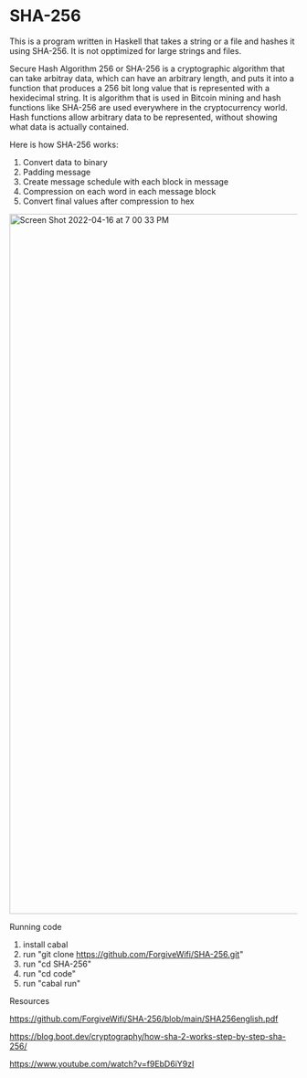 # SHA-256
This is a program written in Haskell that takes a string or a file and hashes it using SHA-256.  It is not opptimized for large strings and files.

Secure Hash Algorithm 256 or SHA-256 is a cryptographic algorithm that can take arbitray data, which can have an arbitrary length, and puts it into a function that produces a 256 bit long value that is represented with a hexidecimal string.  It is algorithm that is used in Bitcoin mining and hash functions like SHA-256 are used everywhere in the cryptocurrency world.  Hash functions allow arbitrary data to be represented, without showing what data is actually contained.  

Here is how SHA-256 works:
1. Convert data to binary 
2. Padding message
3. Create message schedule with each block in message 
4. Compression on each word in each message block 
5. Convert final values after compression to hex

<img width="1226" alt="Screen Shot 2022-04-16 at 7 00 33 PM" src="https://user-images.githubusercontent.com/85458169/163735040-e3243fb4-9203-4041-8edd-4337cc3866b4.png">

Running code 
1. install cabal 
2. run "git clone https://github.com/ForgiveWifi/SHA-256.git"
3. run "cd SHA-256"
4. run "cd code" 
5. run "cabal run"

Resources

https://github.com/ForgiveWifi/SHA-256/blob/main/SHA256english.pdf

https://blog.boot.dev/cryptography/how-sha-2-works-step-by-step-sha-256/

https://www.youtube.com/watch?v=f9EbD6iY9zI
